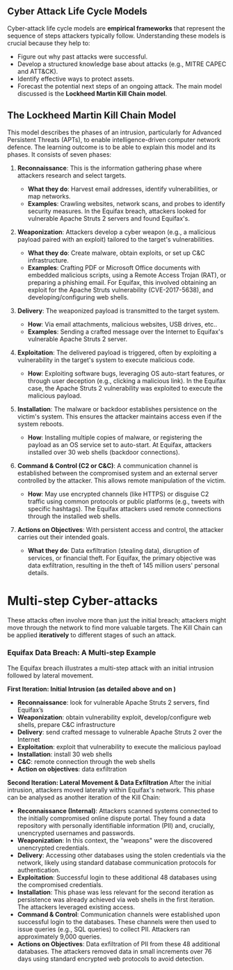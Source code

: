 ## Cyber Attack Life Cycle Models

Cyber-attack life cycle models are **empirical frameworks** that represent the sequence of steps attackers typically follow. Understanding these models is crucial because they help to:
- Figure out why past attacks were successful.
- Develop a structured knowledge base about attacks (e.g., MITRE CAPEC and ATT&CK).
- Identify effective ways to protect assets.
- Forecast the potential next steps of an ongoing attack.
The main model discussed is the **Lockheed Martin Kill Chain model**.

## The Lockheed Martin Kill Chain Model
This model describes the phases of an intrusion, particularly for Advanced Persistent Threats (APTs), to enable intelligence-driven computer network defence. The learning outcome is to be able to explain this model and its phases. It consists of seven phases:

1. **Reconnaissance**: This is the information gathering phase where attackers research and select targets.
    - **What they do**: Harvest email addresses, identify vulnerabilities, or map networks.
    - **Examples**: Crawling websites, network scans, and probes to identify security measures. In the Equifax breach, attackers looked for vulnerable Apache Struts 2 servers and found Equifax's.
2. **Weaponization**: Attackers develop a cyber weapon (e.g., a malicious payload paired with an exploit) tailored to the target's vulnerabilities.
    - **What they do**: Create malware, obtain exploits, or set up C&C infrastructure.       
    - **Examples**: Crafting PDF or Microsoft Office documents with embedded malicious scripts, using a Remote Access Trojan (RAT), or preparing a phishing email. For Equifax, this involved obtaining an exploit for the Apache Struts vulnerability (CVE-2017-5638), and developing/configuring web shells.
        
3. **Delivery**: The weaponized payload is transmitted to the target system.
    - **How**: Via email attachments, malicious websites, USB drives, etc..
    - **Examples**: Sending a crafted message over the Internet to Equifax's vulnerable Apache Struts 2 server.
        
4. **Exploitation**: The delivered payload is triggered, often by exploiting a vulnerability in the target's system to execute malicious code.
    - **How**: Exploiting software bugs, leveraging OS auto-start features, or through user deception (e.g., clicking a malicious link). In the Equifax case, the Apache Struts 2 vulnerability was exploited to execute the malicious payload.
        
5. **Installation**: The malware or backdoor establishes persistence on the victim's system. This ensures the attacker maintains access even if the system reboots.
    - **How**: Installing multiple copies of malware, or registering the payload as an OS service set to auto-start. At Equifax, attackers installed over 30 web shells (backdoor connections).
        
6. **Command & Control (C2 or C&C)**: A communication channel is established between the compromised system and an external server controlled by the attacker. This allows remote manipulation of the victim.
    - **How**: May use encrypted channels (like HTTPS) or disguise C2 traffic using common protocols or public platforms (e.g., tweets with specific hashtags). The Equifax attackers used remote connections through the installed web shells.
        
7. **Actions on Objectives**: With persistent access and control, the attacker carries out their intended goals.
    - **What they do**: Data exfiltration (stealing data), disruption of services, or financial theft. For Equifax, the primary objective was data exfiltration, resulting in the theft of 145 million users' personal details.

# Multi-step Cyber-attacks
These attacks often involve more than just the initial breach; attackers might move through the network to find more valuable targets. The Kill Chain can be applied **iteratively** to different stages of such an attack.

### Equifax Data Breach: A Multi-step Example
The Equifax breach illustrates a multi-step attack with an initial intrusion followed by lateral movement.

**First Iteration: Initial Intrusion (as detailed above and on )**
- **Reconnaissance**: look for vulnerable Apache Struts 2 servers, find Equifax’s
- **Weaponization**: obtain vulnerability exploit, develop/configure web shells, prepare C&C infrastructure
- **Delivery**: send crafted message to vulnerable Apache Struts 2 over the Internet 
- **Exploitation**: exploit that vulnerability to execute the malicious payload 
- **Installation**: install 30 web shells
- **C&C**: remote connection through the web shells
- **Action on objectives**: data exfiltration

**Second Iteration: Lateral Movement & Data Exfiltration** After the initial intrusion, attackers moved laterally within Equifax's network. This phase can be analysed as another iteration of the Kill Chain:
- **Reconnaissance (Internal)**: Attackers scanned systems connected to the initially compromised online dispute portal. They found a data repository with personally identifiable information (PII) and, crucially, unencrypted usernames and passwords.
- **Weaponization**: In this context, the "weapons" were the discovered unencrypted credentials.
- **Delivery**: Accessing other databases using the stolen credentials via the network, likely using standard database communication protocols for authentication.
- **Exploitation**: Successful login to these additional 48 databases using the compromised credentials.
- **Installation**: This phase was less relevant for the second iteration as persistence was already achieved via web shells in the first iteration. The attackers leveraged existing access.
- **Command & Control**: Communication channels were established upon successful login to the databases. These channels were then used to issue queries (e.g., SQL queries) to collect PII. Attackers ran approximately 9,000 queries.
- **Actions on Objectives**: Data exfiltration of PII from these 48 additional databases. The attackers removed data in small increments over 76 days using standard encrypted web protocols to avoid detection.